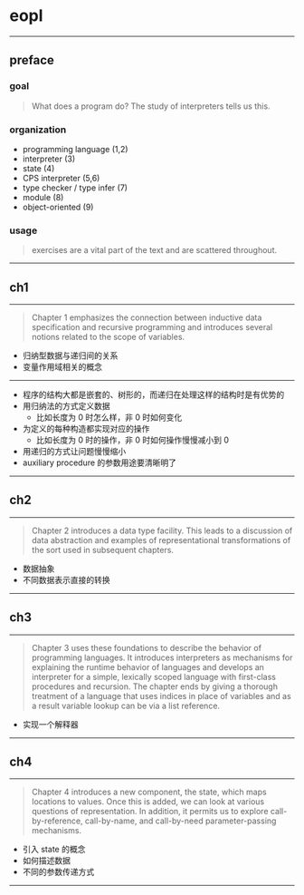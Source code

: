 # eopl

---

## preface

### goal

> What does a program do?
> The study of interpreters tells us this.

### organization

- programming language (1,2)
- interpreter (3)
- state (4)
- CPS interpreter (5,6)
- type checker / type infer (7)
- module (8)
- object-oriented (9)

### usage

> exercises are a vital part of the text and are scattered throughout.

---

## ch1

---

> Chapter 1 emphasizes the connection between inductive data specification and
> recursive programming and introduces several notions related to the scope of
> variables.

- 归纳型数据与递归间的关系
- 变量作用域相关的概念

---

- 程序的结构大都是嵌套的、树形的，而递归在处理这样的结构时是有优势的
- 用归纳法的方式定义数据
    - 比如长度为 0 时怎么样，非 0 时如何变化
- 为定义的每种构造都实现对应的操作
    - 比如长度为 0 时的操作，非 0 时如何操作慢慢减小到 0
- 用递归的方式让问题慢慢缩小
- auxiliary procedure 的参数用途要清晰明了

---

## ch2

---

> Chapter 2 introduces a data type facility.
> This leads to a discussion of data abstraction and examples of
> representational transformations of the sort used in subsequent chapters.

- 数据抽象
- 不同数据表示直接的转换

---

## ch3

---

> Chapter 3 uses these foundations to describe the behavior of programming
> languages.
> It introduces interpreters as mechanisms for explaining the runtime behavior
> of languages and develops an interpreter for a simple, lexically scoped
> language with first-class procedures and recursion.
> The chapter ends by giving a thorough treatment of a language that uses
> indices in place of variables and as a result variable lookup can be via a
> list reference.

- 实现一个解释器

---

## ch4

---

> Chapter 4 introduces a new component, the state, which maps locations to
> values.
> Once this is added, we can look at various questions of representation.
> In addition, it permits us to explore call-by-reference, call-by-name, and
> call-by-need parameter-passing mechanisms.

- 引入 state 的概念
- 如何描述数据
- 不同的参数传递方式

---
